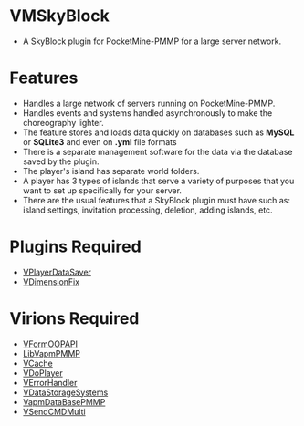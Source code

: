 # VMSkyBlock
- A SkyBlock plugin for PocketMine-PMMP for a large server network.

# Features
- Handles a large network of servers running on PocketMine-PMMP.
- Handles events and systems handled asynchronously to make the choreography lighter.
- The feature stores and loads data quickly on databases such as **MySQL** or **SQLite3** and even on **.yml** file formats
- There is a separate management software for the data via the database saved by the plugin.
- The player's island has separate world folders.
- A player has 3 types of islands that serve a variety of purposes that you want to set up specifically for your server.
- There are the usual features that a SkyBlock plugin must have such as: island settings, invitation processing, deletion, adding islands, etc.

# Plugins Required
- [VPlayerDataSaver](https://github.com/VennDev/VPlayerDataSaver)
- [VDimensionFix](https://github.com/VennDev/DimensionFix)

# Virions Required
- [VFormOOPAPI](https://github.com/VennDev/VFormOOPAPI)
- [LibVapmPMMP](https://github.com/VennDev/LibVapmPMMP)
- [VCache](https://github.com/VennDev/VCache)
- [VDoPlayer](https://github.com/VennDev/VDoPlayer)
- [VErrorHandler](https://github.com/VennDev/VErrorHandler)
- [VDataStorageSystems](https://github.com/VennDev/VDataStorageSystems)
- [VapmDataBasePMMP](https://github.com/VennDev/VapmDatabasePMMP)
- [VSendCMDMulti](https://github.com/VennDev/VSendCMDMulti)
